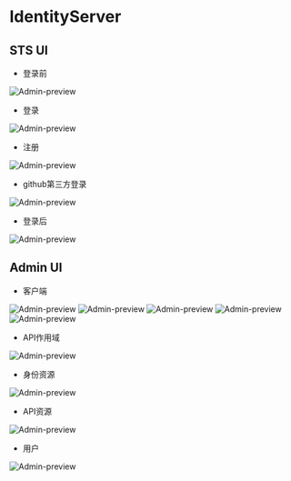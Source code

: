 # IdentityServer

## STS UI
- 登录前

![Admin-preview](docs/images/sts1.png)

- 登录

![Admin-preview](docs/images/sts2.png)

- 注册

![Admin-preview](docs/images/sts3.png)

- github第三方登录

![Admin-preview](docs/images/sts4.png)

- 登录后

![Admin-preview](docs/images/sts5.png)


## Admin UI
- 客户端

![Admin-preview](docs/images/admin-client1.png)
![Admin-preview](docs/images/admin-client2.png)
![Admin-preview](docs/images/admin-client3.png)
![Admin-preview](docs/images/admin-client4.png)
![Admin-preview](docs/images/admin-client5.png)

- API作用域

![Admin-preview](docs/images/admin-apiscopes.png)

- 身份资源

![Admin-preview](docs/images/admin-resources.png)

- API资源

![Admin-preview](docs/images/admin-apiresource.png)

- 用户

![Admin-preview](docs/images/admin-user.png)